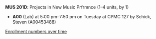 **MUS 201D**: Projects in New Music Prfrmnce (1–4 units, by 1)

- **A00** (Lab) at 5:00 pm–7:50 pm on Tuesday at CPMC 127 by Schick, Steven (A00453488)

[Enrollment numbers over time](./MUS201D.tsv)
